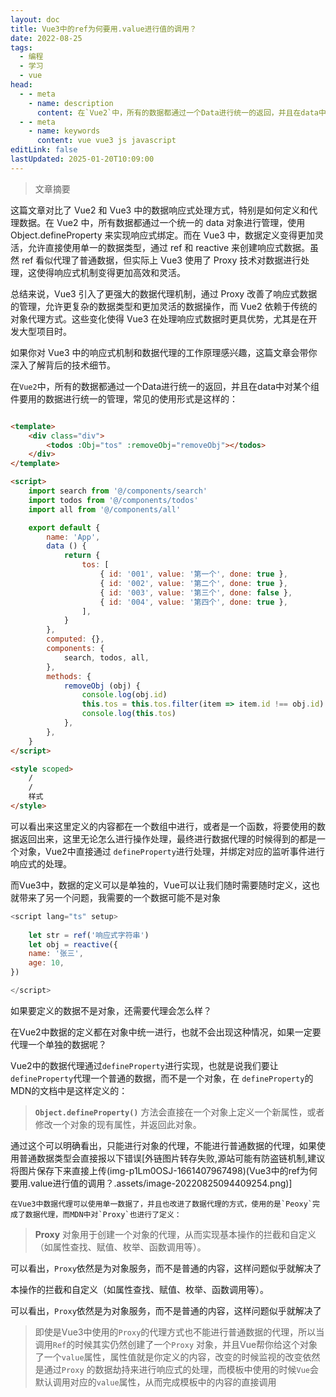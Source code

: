 ```yaml
---
layout: doc
title: Vue3中的ref为何要用.value进行值的调用？
date: 2022-08-25
tags:
  - 编程
  - 学习
  - vue
head:
  - - meta
    - name: description
      content: 在`Vue2`中，所有的数据都通过一个Data进行统一的返回，并且在data中对某个组件要用的数据进行统一的管理，常见的使用形式是这样的
  - - meta
    - name: keywords
      content: vue vue3 js javascript
editLink: false
lastUpdated: 2025-01-20T10:09:00
---
```


> 文章摘要
<!-- DESC SEP -->

这篇文章对比了 Vue2 和 Vue3 中的数据响应式处理方式，特别是如何定义和代理数据。在 Vue2 中，所有数据都通过一个统一的 data 对象进行管理，使用 Object.defineProperty 来实现响应式绑定。而在 Vue3 中，数据定义变得更加灵活，允许直接使用单一的数据类型，通过 ref 和 reactive 来创建响应式数据。虽然 ref 看似代理了普通数据，但实际上 Vue3 使用了 Proxy 技术对数据进行处理，这使得响应式机制变得更加高效和灵活。

总结来说，Vue3 引入了更强大的数据代理机制，通过 Proxy 改善了响应式数据的管理，允许更复杂的数据类型和更加灵活的数据操作，而 Vue2 依赖于传统的对象代理方式。这些变化使得 Vue3 在处理响应式数据时更具优势，尤其是在开发大型项目时。

如果你对 Vue3 中的响应式机制和数据代理的工作原理感兴趣，这篇文章会带你深入了解背后的技术细节。

<!-- DESC SEP -->

在`Vue2`中，所有的数据都通过一个Data进行统一的返回，并且在data中对某个组件要用的数据进行统一的管理，常见的使用形式是这样的：

```html

<template>
	<div class="div">
		<todos :Obj="tos" :removeObj="removeObj"></todos>
	</div>
</template>

<script>
	import search from '@/components/search'
	import todos from '@/components/todos'
	import all from '@/components/all'

	export default {
		name: 'App',
		data () {
			return {
				tos: [
					{ id: '001', value: '第一个', done: true },
					{ id: '002', value: '第二个', done: true },
					{ id: '003', value: '第三个', done: false },
					{ id: '004', value: '第四个', done: true },
				],
			}
		},
		computed: {},
		components: {
			search, todos, all,
		},
		methods: {
			removeObj (obj) {
				console.log(obj.id)
				this.tos = this.tos.filter(item => item.id !== obj.id)
				console.log(this.tos)
			},
		},
	}
</script>

<style scoped>
	/
	/
	样式
</style>
```

可以看出来这里定义的内容都在一个数组中进行，或者是一个函数，将要使用的数据返回出来，这里无论怎么进行操作处理，最终进行数据代理的时候得到的都是一个对象，Vue2中直接通过
`defineProperty`进行处理，并绑定对应的监听事件进行响应式的处理。

而Vue3中，数据的定义可以是单独的，Vue可以让我们随时需要随时定义，这也就带来了另一个问题，我需要的一个数据可能不是对象

```js
<script lang="ts" setup>
    
    let str = ref('响应式字符串')
    let obj = reactive({
    name: '张三',
    age: 10,
})

</script>
```

如果要定义的数据不是对象，还需要代理会怎么样？

在Vue2中数据的定义都在对象中统一进行，也就不会出现这种情况，如果一定要代理一个单独的数据呢？

Vue2中的数据代理通过`defineProperty`进行实现，也就是说我们要让`defineProperty`代理一个普通的数据，而不是一个对象，在
`defineProperty`的MDN的文档中是这样定义的：

> **`Object.defineProperty()`** 方法会直接在一个对象上定义一个新属性，或者修改一个对象的现有属性，并返回此对象。

通过这个可以明确看出，只能进行对象的代理，不能进行普通数据的代理，如果使用普通数据类型会直接报以下错误[外链图片转存失败,源站可能有防盗链机制,建议将图片保存下来直接上传(img-p1Lm0OSJ-1661407967498)(Vue3中的ref为何要用.value进行值的调用？.assets/image-20220825094409254.png)]

	在Vue3中数据代理可以使用单一数据了，并且也改进了数据代理的方式，使用的是`Peoxy`完成了数据代理，而MDN中对`Proxy`也进行了定义：

> **Proxy** 对象用于创建一个对象的代理，从而实现基本操作的拦截和自定义（如属性查找、赋值、枚举、函数调用等）。

可以看出，`Proxy`依然是为对象服务，而不是普通的内容，这样问题似乎就解决了

本操作的拦截和自定义（如属性查找、赋值、枚举、函数调用等）。

可以看出，`Proxy`依然是为对象服务，而不是普通的内容，这样问题似乎就解决了

> 即使是Vue3中使用的`Proxy`的代理方式也不能进行普通数据的代理，所以当调用`Ref`的时候其实仍然创建了一个`Proxy`
> 对象，并且Vue帮你给这个对象了一个`value`属性，属性值就是你定义的内容，改变的时候监视的改变依然是通过`Proxy`
> 的数据劫持来进行响应式的处理，而模板中使用的时候`Vue`会默认调用对应的`value`属性，从而完成模板中的内容的直接调用

